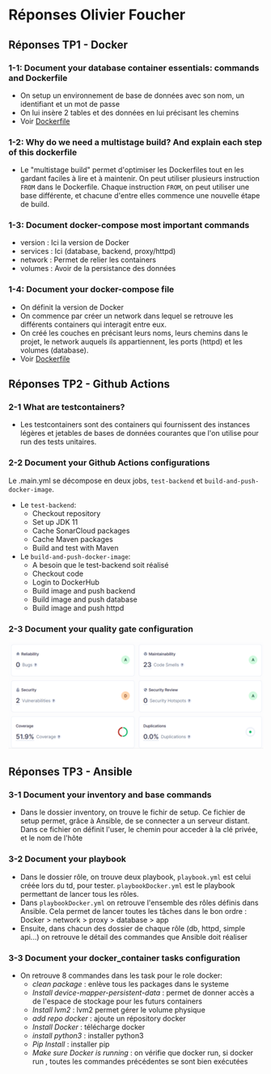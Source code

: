 # Réponses Olivier Foucher

## Réponses TP1 - Docker

### 1-1: Document your database container essentials: commands and Dockerfile
- On setup un environnement de base de données avec son nom, un identifiant et un mot de passe
- On lui insère 2 tables et des données en lui précisant les chemins
- Voir [Dockerfile](./TP1/TP_Docker/Dockerfile)

### 1-2: Why do we need a multistage build? And explain each step of this dockerfile
- Le "multistage build" permet d'optimiser les Dockerfiles tout en les gardant faciles à lire et à maintenir. On peut utiliser plusieurs instruction ```FROM``` dans le Dockerfile. Chaque instruction ```FROM```, on peut utiliser une base différente, et chacune d'entre elles commence une nouvelle étape de build.

### 1-3: Document docker-compose most important commands
- version : Ici la version de Docker
- services : Ici (database, backend, proxy/httpd)
- network : Permet de relier les containers
- volumes : Avoir de la persistance des données

### 1-4: Document your docker-compose file
- On définit la version de Docker
- On commence par créer un network dans lequel se retrouve les différents containers qui interagit entre eux.
- On créé les couches en précisant leurs noms, leurs chemins dans le projet, le network auquels ils appartiennent, les ports (httpd) et les volumes (database).
- Voir [Dockerfile](./TP1/docker-compose.yml)

## Réponses TP2 - Github Actions

### 2-1 What are testcontainers?
- Les testcontainers sont des containers qui fournissent des instances légères et jetables de bases de données courantes que l'on utilise pour run des tests unitaires.

### 2-2 Document your Github Actions configurations
Le .main.yml se décompose en deux jobs, ```test-backend``` et ```build-and-push-docker-image```.
- Le ```test-backend```:
    - Checkout repository
    - Set up JDK 11
    - Cache SonarCloud packages
    - Cache Maven packages
    - Build and test with Maven
- Le ```build-and-push-docker-image```:
    - A besoin que le test-backend soit réalisé
    - Checkout code
    - Login to DockerHub
    - Build image and push backend
    - Build image and push database
    - Build image and push httpd

### 2-3 Document your quality gate configuration
![Quality gate](./images/Quality%20gate.png)

## Réponses TP3 - Ansible

### 3-1 Document your inventory and base commands
- Dans le dossier inventory, on trouve le fichir de setup. Ce fichier de setup permet, grâce à Ansible, de se connecter a un serveur distant. Dans ce fichier on définit l'user, le chemin pour acceder à la clé privée, et le nom de l'hôte

### 3-2 Document your playbook
- Dans le dossier rôle, on trouve deux playbook, ``playbook.yml`` est celui créée lors du td, pour tester. ``playbookDocker.yml`` est le playbook permettant de lancer tous les rôles.
- Dans ``playbookDocker.yml`` on retrouve l'ensemble des rôles définis dans Ansible. Cela permet de lancer toutes les tâches dans le bon ordre : Docker > network > proxy > database > app
- Ensuite, dans chacun des dossier de chaque rôle (db, httpd, simple api...) on retrouve le détail des commandes que Ansible doit réaliser

### 3-3 Document your docker_container tasks configuration
- On retrouve 8 commandes dans les task pour le role docker:
    - *clean package* : enlève tous les packages dans le systeme
    - *Install device-mapper-persistent-data* : permet de donner accès a de l'espace de stockage pour les futurs containers
    - *Install lvm2* : lvm2 permet gérer le volume physique
    - *add repo docker* : ajoute un répository docker
    - *Install Docker* : télécharge docker
    - *install python3* : installer python3
    - *Pip Install* : installer pip
    - *Make sure Docker is running* : on vérifie que docker run, si docker run , toutes les commandes précédentes se sont bien exécutées
